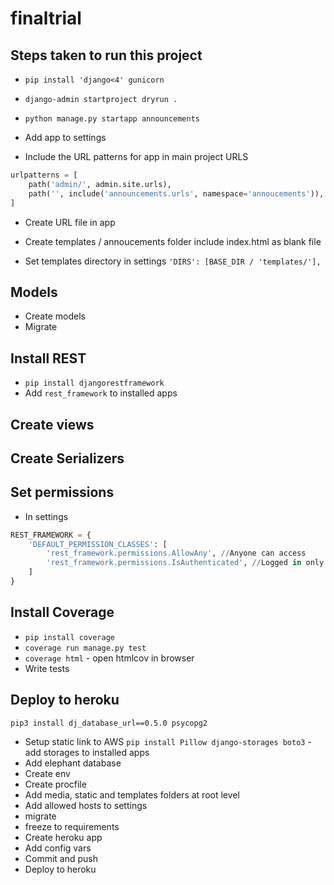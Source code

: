 # finaltrial

## Steps taken to run this project 

* `pip install 'django<4' gunicorn`
* `django-admin startproject dryrun .`
* `python manage.py startapp announcements`
* Add app to settings

* Include the URL patterns for app in main project URLS
```python
urlpatterns = [
    path('admin/', admin.site.urls),
    path('', include('announcements.urls', namespace='annoucements')),
]
```

* Create URL file in app
* Create templates / annoucements folder include index.html as blank file

* Set templates directory in settings `'DIRS': [BASE_DIR / 'templates/'],`

## Models

* Create models
* Migrate

## Install REST

* `pip install djangorestframework`
* Add `rest_framework` to installed apps

## Create views
## Create Serializers
## Set permissions
* In settings
```python
REST_FRAMEWORK = {
    'DEFAULT_PERMISSION_CLASSES': [
        'rest_framework.permissions.AllowAny', //Anyone can access
        'rest_framework.permissions.IsAuthenticated', //Logged in only can access the API
    ]
}
```
## Install Coverage
* `pip install coverage`
* `coverage run manage.py test`
* `coverage html` - open htmlcov in browser
* Write tests

## Deploy to heroku
`pip3 install dj_database_url==0.5.0 psycopg2`
* Setup static link to AWS
`pip install Pillow django-storages boto3` - add storages to installed apps
* Add elephant database
* Create env
* Create procfile
* Add media, static and templates folders at root level
* Add allowed hosts to settings
* migrate
* freeze to requirements
* Create heroku app
* Add config vars
* Commit and push
* Deploy to heroku